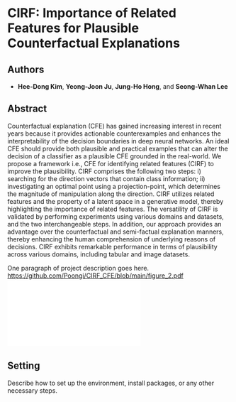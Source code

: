 # CIRF: Importance of Related Features for Plausible Counterfactual Explanations

## Authors

* **Hee-Dong Kim**, **Yeong-Joon Ju**, **Jung-Ho Hong**, and **Seong-Whan Lee** 

## Abstract
Counterfactual explanation (CFE) has gained increasing interest in recent years because it provides actionable counterexamples and enhances the interpretability of the decision boundaries in deep neural networks. 
An ideal CFE should provide both plausible and practical examples that can alter the decision of a classifier as a plausible CFE grounded in the real-world.
We propose a framework i.e., CFE for identifying related features (CIRF) to improve the plausibility.
CIRF comprises the following two steps: i) searching for the direction vectors that contain class information; ii) investigating an optimal point using a projection-point, which determines the magnitude of manipulation along the direction. 
CIRF utilizes related features and the property of a latent space in a generative model, thereby highlighting the importance of related features. 
The versatility of CIRF is validated by performing experiments using various domains and datasets, and the two interchangeable steps.
In addition, our approach provides an advantage over the counterfactual and semi-factual explanation manners, thereby enhancing the human comprehension of underlying reasons of decisions.
CIRF exhibits remarkable performance in terms of plausibility across various domains, including tabular and image datasets.

One paragraph of project description goes here.
https://github.com/Poongi/CIRF_CFE/blob/main/figure_2.pdf
![Alt text](figure_2.pdf "Optional title")


## Setting

Describe how to set up the environment, install packages, or any other necessary steps.

